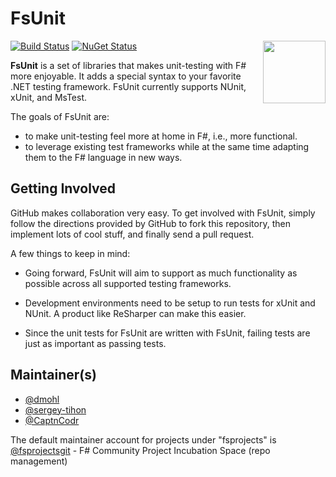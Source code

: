 # FsUnit

<img align="right" width="100" style="margin-left:20px" src="https://raw.githubusercontent.com/fsprojects/fsunit/master/docs/img/logo.png">

[![Build Status](https://img.shields.io/github/workflow/status/fsprojects/FsUnit/Build%20and%20Test.svg?logo=github&label=Build%20and%20Test)](https://github.com/fsprojects/FsUnit/actions?query=branch%3Amaster)
[![NuGet Status](https://buildstats.info/nuget/FsUnit)](https://www.nuget.org/packages/FsUnit/)

**FsUnit** is a set of libraries that makes unit-testing with F# more enjoyable. It adds a special syntax to your favorite .NET testing framework.
FsUnit currently supports NUnit, xUnit, and MsTest.

The goals of FsUnit are:

* to make unit-testing feel more at home in F#, i.e., more functional.
* to leverage existing test frameworks while at the same time adapting them to the F# language in new ways.

## Getting Involved

GitHub makes collaboration very easy. To get involved with FsUnit, simply follow the directions provided by GitHub to
fork this repository, then implement lots of cool stuff, and finally send a pull request.

A few things to keep in mind:

* Going forward, FsUnit will aim to support as much functionality as possible across all supported testing frameworks.

* Development environments need to be setup to run tests for xUnit and NUnit. A product like ReSharper can make this easier.

* Since the unit tests for FsUnit are written with FsUnit, failing tests are just as important as passing tests.


## Maintainer(s)

- [@dmohl](https://github.com/dmohl)
- [@sergey-tihon](https://github.com/sergey-tihon)
- [@CaptnCodr](https://github.com/CaptnCodr)

The default maintainer account for projects under "fsprojects" is [@fsprojectsgit](https://github.com/fsprojectsgit) - F# Community Project Incubation Space (repo management)
